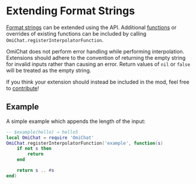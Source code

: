 # Extending Format Strings

[Format strings](./index.md) can be extended using the API.
Additional [functions](./functions.md) or overrides of existing functions can be included by calling `OmiChat.registerInterpolatorFunction`.

OmiChat does not perform error handling while performing interpolation.
Extensions should adhere to the convention of returning the empty string for invalid inputs rather than causing an error.
Return values of `nil` or `false` will be treated as the empty string.

If you think your extension should instead be included in the mod, feel free to [contribute](https://github.com/omarkmu/pz-omichat/blob/main/.github/CONTRIBUTING.md)!

## Example

A simple example which appends the length of the input:
```lua
-- $example(hello) → hello5
local OmiChat = require 'OmiChat'
OmiChat.registerInterpolatorFunction('example', function(s)
    if not s then
        return
    end

    return s .. #s
end)
```
